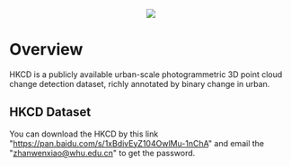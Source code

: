 <p align="center">
   <img src="HKCD2.png" >      
</p>

# Overview

HKCD is a publicly available urban-scale photogrammetric 3D point cloud change detection dataset, richly annotated by binary change in urban.

## HKCD Dataset

You can download the HKCD by this link "https://pan.baidu.com/s/1xBdivEyZ104OwlMu-1nChA" and email the "zhanwenxiao@whu.edu.cn" to get the password.
